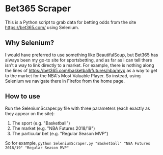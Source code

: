 # Bet365 Scraper

This is a Python script to grab data for betting odds from the site https://bet365.com/ using Selenium.

## Why Selenium?

I would have preferred to use something like BeautifulSoup, but Bet365 has always been my go-to site for sportsbetting, and as far as I can tell there isn't a way to link directly to a market. For example, there is nothing along the lines of https://bet365.com/basketball/futures/nba/mvp as a way to get to the market for the NBA's Most Valuable Player. So instead, using Selenium we navigate there in Firefox from the home page.

## How to use

Run the SeleniumScraper.py file with three parameters (each exactly as they appear on the site):
1) The sport (e.g. "Basketball")
2) The market (e.g. "NBA Futures 2018/19")
3) The particular bet (e.g. "Regular Season MVP")

So for example,
``` python SeleniumScraper.py "Basketball" "NBA Futures 2018/19" "Regular Season MVP" ```
